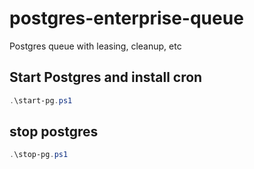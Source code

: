# postgres-enterprise-queue

Postgres queue with leasing, cleanup, etc

## Start Postgres and install cron

```powershell
.\start-pg.ps1
```

## stop postgres

```powershell
.\stop-pg.ps1
```
